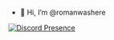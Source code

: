 - 👋 Hi, I’m @romanwashere

[![Discord Presence](https://lanyard.cnrad.dev/api/622350390871982080)](https://discord.com/users/622350390871982080)
